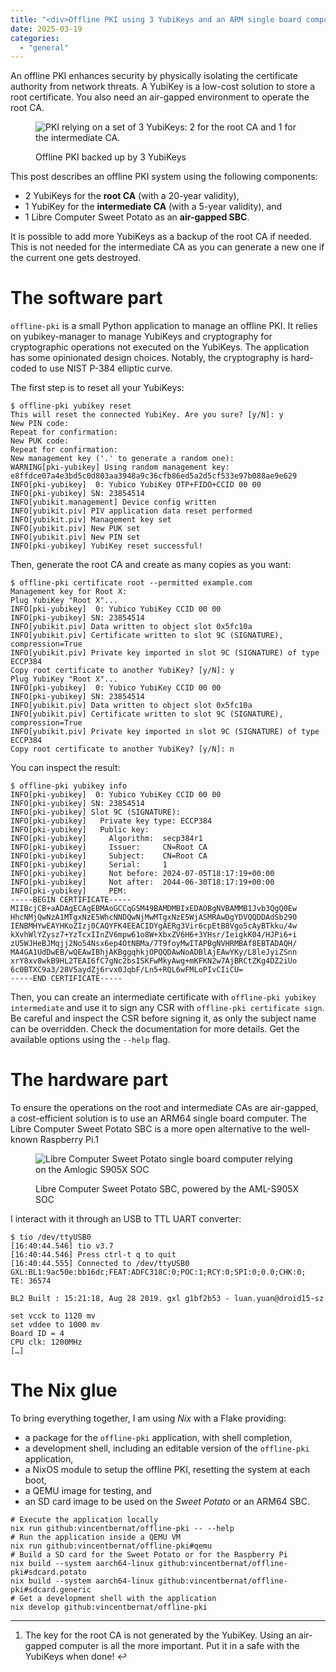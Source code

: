 ```yaml
---
title: "<div>Offline PKI using 3 YubiKeys and an ARM single board computer</div>"
date: 2025-03-19
categories: 
  - "general"
---
```


An offline PKI enhances security by physically isolating the certificate authority from network threats. A YubiKey is a low-cost solution to store a root certificate. You also need an air-gapped environment to operate the root CA.

<figure>

![PKI relying on a set of 3 YubiKeys: 2 for the root CA and 1 for the
intermediate CA.](https://d2pzklc15kok91.cloudfront.net/images/3-yubikeys@1x.703a8bbdfe6815.jpg)

<figcaption>

Offline PKI backed up by 3 YubiKeys

</figcaption>

</figure>

This post describes an offline PKI system using the following components:

- 2 YubiKeys for the **root CA** (with a 20-year validity),
- 1 YubiKey for the **intermediate CA** (with a 5-year validity), and
- 1 Libre Computer Sweet Potato as an **air-gapped SBC**.

It is possible to add more YubiKeys as a backup of the root CA if needed. This is not needed for the intermediate CA as you can generate a new one if the current one gets destroyed.

# The software part

`offline-pki` is a small Python application to manage an offline PKI. It relies on yubikey-manager to manage YubiKeys and cryptography for cryptographic operations not executed on the YubiKeys. The application has some opinionated design choices. Notably, the cryptography is hard-coded to use NIST P-384 elliptic curve.

The first step is to reset all your YubiKeys:

```
$ offline-pki yubikey reset
This will reset the connected YubiKey. Are you sure? [y/N]: y
New PIN code:
Repeat for confirmation:
New PUK code:
Repeat for confirmation:
New management key ('.' to generate a random one):
WARNING[pki-yubikey] Using random management key: e8ffdce07a4e3bd5c0d803aa3948a9c36cfb86ed5a2d5cf533e97b088ae9e629
INFO[pki-yubikey]  0: Yubico YubiKey OTP+FIDO+CCID 00 00
INFO[pki-yubikey] SN: 23854514
INFO[yubikit.management] Device config written
INFO[yubikit.piv] PIV application data reset performed
INFO[yubikit.piv] Management key set
INFO[yubikit.piv] New PUK set
INFO[yubikit.piv] New PIN set
INFO[pki-yubikey] YubiKey reset successful!

```

Then, generate the root CA and create as many copies as you want:

```
$ offline-pki certificate root --permitted example.com
Management key for Root X:
Plug YubiKey "Root X"...
INFO[pki-yubikey]  0: Yubico YubiKey CCID 00 00
INFO[pki-yubikey] SN: 23854514
INFO[yubikit.piv] Data written to object slot 0x5fc10a
INFO[yubikit.piv] Certificate written to slot 9C (SIGNATURE), compression=True
INFO[yubikit.piv] Private key imported in slot 9C (SIGNATURE) of type ECCP384
Copy root certificate to another YubiKey? [y/N]: y
Plug YubiKey "Root X"...
INFO[pki-yubikey]  0: Yubico YubiKey CCID 00 00
INFO[pki-yubikey] SN: 23854514
INFO[yubikit.piv] Data written to object slot 0x5fc10a
INFO[yubikit.piv] Certificate written to slot 9C (SIGNATURE), compression=True
INFO[yubikit.piv] Private key imported in slot 9C (SIGNATURE) of type ECCP384
Copy root certificate to another YubiKey? [y/N]: n

```

You can inspect the result:

```
$ offline-pki yubikey info
INFO[pki-yubikey]  0: Yubico YubiKey CCID 00 00
INFO[pki-yubikey] SN: 23854514
INFO[pki-yubikey] Slot 9C (SIGNATURE):
INFO[pki-yubikey]   Private key type: ECCP384
INFO[pki-yubikey]   Public key:
INFO[pki-yubikey]     Algorithm:  secp384r1
INFO[pki-yubikey]     Issuer:     CN=Root CA
INFO[pki-yubikey]     Subject:    CN=Root CA
INFO[pki-yubikey]     Serial:     1
INFO[pki-yubikey]     Not before: 2024-07-05T18:17:19+00:00
INFO[pki-yubikey]     Not after:  2044-06-30T18:17:19+00:00
INFO[pki-yubikey]     PEM:
-----BEGIN CERTIFICATE-----
MIIBcjCB+aADAgECAgEBMAoGCCqGSM49BAMDMBIxEDAOBgNVBAMMB1Jvb3QgQ0Ew
HhcNMjQwNzA1MTgxNzE5WhcNNDQwNjMwMTgxNzE5WjASMRAwDgYDVQQDDAdSb290
IENBMHYwEAYHKoZIzj0CAQYFK4EEACIDYgAERg3Vir6cpEtB8Vgo5cAyBTkku/4w
kXvhWlYZysz7+YzTcxIInZV6mpw61o8W+XbxZV6H6+3YHsr/IeigkK04/HJPi6+i
zU5WJHeBJMqjj2No54Nsx6ep4OtNBMa/7T9foyMwITAPBgNVHRMBAf8EBTADAQH/
MA4GA1UdDwEB/wQEAwIBhjAKBggqhkjOPQQDAwNoADBlAjEAwYKy/L8leJyiZSnn
xrY8xv8wkB9HL2TEAI6fC7gNc2bsISKFwMkyAwg+mKFKN2w7AjBRCtZKg4DZ2iUo
6c0BTXC9a3/28V5aydZj6rvx0JqbF/Ln5+RQL6wFMLoPIvCIiCU=
-----END CERTIFICATE-----

```

Then, you can create an intermediate certificate with `offline-pki yubikey intermediate` and use it to sign any CSR with `offline-pki certificate sign`. Be careful and inspect the CSR before signing it, as only the subject name can be overridden. Check the documentation for more details. Get the available options using the `--help` flag.

# The hardware part

To ensure the operations on the root and intermediate CAs are air-gapped, a cost-efficient solution is to use an ARM64 single board computer. The Libre Computer Sweet Potato SBC is a more open alternative to the well-known Raspberry Pi.1

<figure>

![Libre Computer Sweet Potato single board computer relying on the Amlogic S905X
SOC](https://d2pzklc15kok91.cloudfront.net/images/sweet-potato@1x.a5e31f42d65aa8.jpg)

<figcaption>

Libre Computer Sweet Potato SBC, powered by the AML-S905X SOC

</figcaption>

</figure>

I interact with it through an USB to TTL UART converter:

```
$ tio /dev/ttyUSB0
[16:40:44.546] tio v3.7
[16:40:44.546] Press ctrl-t q to quit
[16:40:44.555] Connected to /dev/ttyUSB0
GXL:BL1:9ac50e:bb16dc;FEAT:ADFC318C:0;POC:1;RCY:0;SPI:0;0.0;CHK:0;
TE: 36574

BL2 Built : 15:21:18, Aug 28 2019. gxl g1bf2b53 - luan.yuan@droid15-sz

set vcck to 1120 mv
set vddee to 1000 mv
Board ID = 4
CPU clk: 1200MHz
[…]

```

# The Nix glue

To bring everything together, I am using _Nix_ with a Flake providing:

- a package for the `offline-pki` application, with shell completion,
- a development shell, including an editable version of the `offline-pki` application,
- a NixOS module to setup the offline PKI, resetting the system at each boot,
- a QEMU image for testing, and
- an SD card image to be used on the _Sweet Potato_ or an ARM64 SBC.

```
# Execute the application locally
nix run github:vincentbernat/offline-pki -- --help
# Run the application inside a QEMU VM
nix run github:vincentbernat/offline-pki#qemu
# Build a SD card for the Sweet Potato or for the Raspberry Pi
nix build --system aarch64-linux github:vincentbernat/offline-pki#sdcard.potato
nix build --system aarch64-linux github:vincentbernat/offline-pki#sdcard.generic
# Get a development shell with the application
nix develop github:vincentbernat/offline-pki

```

* * *

1. The key for the root CA is not generated by the YubiKey. Using an air-gapped computer is all the more important. Put it in a safe with the YubiKeys when done! ↩︎

